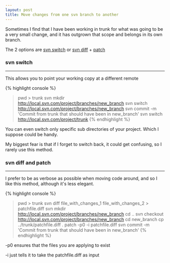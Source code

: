 ```yaml
---
layout: post
title: Move changes from one svn branch to another
---
```


Sometimes I find that I have been working in trunk for what was going to be a very small change, and it has outgrown  that scope and belongs in its own branch.

The 2 options are [svn switch](http://svnbook.red-bean.com/en/1.7/svn.ref.svn.c.switch.html) or [svn diff](http://svnbook.red-bean.com/en/1.7/svn.ref.svn.c.diff.html) + [patch](http://linux.die.net/man/1/patch)

### svn switch
---

This allows you to point your working copy at a different remote 

{% highlight console %}
> pwd > trunk
> svn mkdir http://local.svn.com/project/branches/new_branch
> svn switch http://local.svn.com/project/branches/new_branch
> svn commit -m 'Commit from trunk that should have been in new_branch'
> svn switch http://local.svn.com/project/trunk
{% endhighlight %}

You can even switch only specific sub directories of your project. Which I suppose could be handy.

My biggest fear is that if I forget to switch back, it could get confusing, so I rarely use this method.
 
### svn diff and patch
---

I prefer to be as verbose as possible when moving code around, and so I like this method, although it's less elegant.

{% highlight console %}
> pwd > trunk
> svn diff file_with_changes_1 file_with_changes_2 > patchfile.diff
> svn mkdir http://local.svn.com/project/branches/new_branch
> cd ..
> svn checkout http://local.svn.com/project/branches/new_branch
> cd new_branch
> cp ../trunk/patchfile.diff .
> patch -p0 -i patchfile.diff
> svn commit -m 'Commit from trunk that should have been in new_branch'
{% endhighlight %}

-p0 ensures that the files you are applying to exist

-i just tells it to take the patchfile.diff as input

<!--more-->
